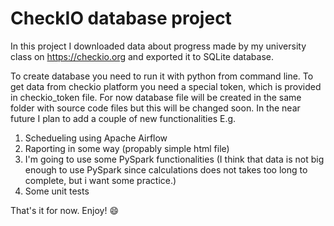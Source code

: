 # CheckIO database project

In this project I downloaded data about progress made by my university class on https://checkio.org and exported it to SQLite database. 

To create database you need to run it with python from command line. To get data from checkio platform you need a special token, which is provided in checkio_token file. For now database file will be created in the same folder with source code files but this will be changed soon. In the near future I plan to add a couple of new functionalities E.g.

1) Schedueling using Apache Airflow
2) Raporting in some way (propably simple html file)
3) I'm going to use some PySpark functionalities (I think that data is not big enough to use PySpark since calculations does not takes too long to complete, but i want some practice.)
4) Some unit tests

That's it for now. Enjoy! :smile:
